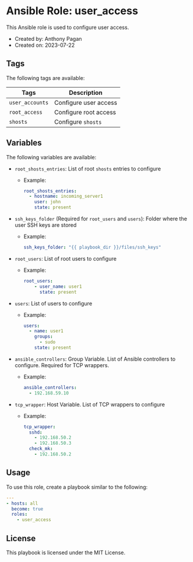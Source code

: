 # Ansible Role: user_access

This Ansible role is used to configure user access.

- Created by: Anthony Pagan
- Created on: 2023-07-22

## Tags

The following tags are available:

| Tags | Description |
|------|-------------|
| `user_accounts` | Configure user access |
| `root_access` | Configure root access |
| `shosts` | Configure `shosts` |

## Variables

The following variables are available:

- `root_shosts_entries`: List of root `shosts` entries to configure
  - Example:

    ```yaml
    root_shosts_entries:
      - hostname: incoming_server1
        user: john
        state: present
    ```

- `ssh_keys_folder` (Required for `root_users` and `users`): Folder where the user SSH keys are stored
  - Example:

    ```yaml
    ssh_keys_folder: "{{ playbook_dir }}/files/ssh_keys"
    ```

- `root_users`: List of root users to configure
  - Example:

    ```yaml
    root_users:
        - user_name: user1
          state: present
    ```

- `users`: List of users to configure
  - Example:

    ```yaml
    users:
      - name: user1
        groups:
          - sudo
        state: present
    ```

- `ansible_controllers`: Group Variable. List of Ansible controllers to configure. Required for TCP wrappers.
  - Example:

    ```yaml
    ansible_controllers: 
      - 192.168.59.10

- `tcp_wrapper`: Host Variable. List of TCP wrappers to configure
  - Example:

    ```yaml
    tcp_wrapper:
      sshd:
        - 192.168.50.2
        - 192.168.50.3
      check_mk:
        - 192.168.50.2

## Usage

To use this role, create a playbook similar to the following:

```yaml
---
- hosts: all
  become: true
  roles:
    - user_access
```

## License

This playbook is licensed under the MIT License.
